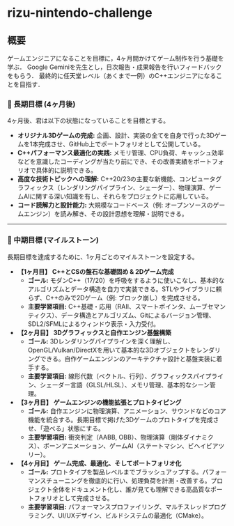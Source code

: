 # rizu-nintendo-challenge

## 概要

ゲームエンジニアになることを目標に，4ヶ月間かけてゲーム制作を行う基礎を学ぶ．
Google Geminiを先生とし，日次報告・成果報告を行いフィードバックをもらう．
最終的に任天堂レベル（あくまで一例）のC++エンジニアになることを目指す．

### **🎯 長期目標 (4ヶ月後)**

4ヶ月後、君は以下の状態になっていることを目標とする。

- **オリジナル3Dゲームの完成:** 企画、設計、実装の全てを自身で行った3Dゲームを1本完成させ、GitHub上でポートフォリオとして公開している。
- **C++パフォーマンス最適化の実践:** メモリ管理、CPU負荷、キャッシュ効率などを意識したコーディングが当たり前にでき、その改善実績をポートフォリオで具体的に説明できる。
- **高度な技術トピックへの理解:** C++20/23の主要な新機能、コンピュータグラフィックス（レンダリングパイプライン、シェーダー）、物理演算、ゲームAIに関する深い知識を有し、それらをプロジェクトに応用している。
- **コード読解力と設計能力:** 大規模なコードベース（例: オープンソースのゲームエンジン）を読み解き、その設計思想を理解・説明できる。

---

### **📅 中期目標 (マイルストーン)**

長期目標を達成するために、1ヶ月ごとのマイルストーンを設定する。

- **【1ヶ月目】 C++とCSの盤石な基礎固め & 2Dゲーム完成**
    - **ゴール:** モダンC++（17/20）を呼吸をするように使いこなし、基本的なアルゴリズムとデータ構造を自力で実装できる。STLやライブラリに頼らず、C++のみで2Dゲーム（例: ブロック崩し）を完成させる。
    - **主要学習項目:** C++基礎・応用（RAII、スマートポインタ、ムーブセマンティクス）、データ構造とアルゴリズム、Gitによるバージョン管理、SDL2/SFMLによるウィンドウ表示・入力受付。
- **【2ヶ月目】 3Dグラフィックスと自作エンジン基盤構築**
    - **ゴール:** 3Dレンダリングパイプラインを深く理解し、OpenGL/Vulkan/DirectXを用いて基本的な3Dオブジェクトをレンダリングできる。自作ゲームエンジンのアーキテクチャ設計と基盤実装に着手する。
    - **主要学習項目:** 線形代数（ベクトル、行列）、グラフィックスパイプライン、シェーダー言語（GLSL/HLSL）、メモリ管理、基本的なシーン管理。
- **【3ヶ月目】 ゲームエンジンの機能拡張とプロトタイピング**
    - **ゴール:** 自作エンジンに物理演算、アニメーション、サウンドなどのコア機能を統合する。長期目標で掲げた3Dゲームのプロトタイプを完成させ、「遊べる」状態にする。
    - **主要学習項目:** 衝突判定（AABB, OBB）、物理演算（剛体ダイナミクス）、ボーンアニメーション、ゲームAI（ステートマシン、ビヘイビアツリー）。
- **【4ヶ月目】 ゲーム完成、最適化、そしてポートフォリオ化**
    - **ゴール:** プロトタイプを製品レベルまでブラッシュアップする。パフォーマンスチューニングを徹底的に行い、処理負荷を計測・改善する。プロジェクト全体をドキュメント化し、誰が見ても理解できる高品質なポートフォリオとして完成させる。
    - **主要学習項目:** パフォーマンスプロファイリング、マルチスレッドプログラミング、UI/UXデザイン、ビルドシステムの最適化（CMake）。
